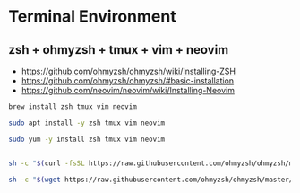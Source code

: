 # Terminal Environment

## zsh + ohmyzsh + tmux + vim + neovim

- https://github.com/ohmyzsh/ohmyzsh/wiki/Installing-ZSH
- https://github.com/ohmyzsh/ohmyzsh/#basic-installation
- https://github.com/neovim/neovim/wiki/Installing-Neovim

```bash
brew install zsh tmux vim neovim

sudo apt install -y zsh tmux vim neovim

sudo yum -y install zsh tmux vim neovim


sh -c "$(curl -fsSL https://raw.githubusercontent.com/ohmyzsh/ohmyzsh/master/tools/install.sh)"

sh -c "$(wget https://raw.githubusercontent.com/ohmyzsh/ohmyzsh/master/tools/install.sh -O -)"
```
